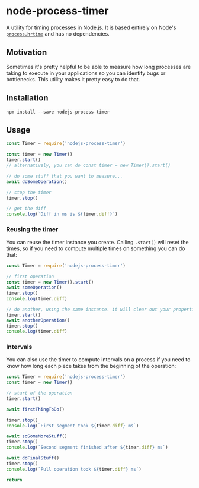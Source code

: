 # node-process-timer

A utility for timing processes in Node.js. It is based entirely on Node's [`process.hrtime`](https://nodejs.org/api/process.html#process_process_hrtime_time) and has no dependencies.

## Motivation

Sometimes it's pretty helpful to be able to measure how long processes are taking to execute in your applications so you can identify bugs or bottlenecks. This utility makes it pretty easy to do that.

## Installation

```
npm install --save nodejs-process-timer
```

## Usage

```js
const Timer = require('nodejs-process-timer')

const timer = new Timer()
timer.start()
// alternatively, you can do const timer = new Timer().start()

// do some stuff that you want to measure...
await doSomeOperation()

// stop the timer
timer.stop()

// get the diff
console.log(`Diff in ms is ${timer.diff}`)
```

### Reusing the timer

You can reuse the timer instance you create. Calling `.start()` will reset the times, so if you need to compute multiple times on something you can do that:

```js
const Timer = require('nodejs-process-timer')

// first operation
const timer = new Timer().start()
await someOperation()
timer.stop()
console.log(timer.diff)

// do another, using the same instance. it will clear out your properties
timer.start()
await anotherOperation()
timer.stop()
console.log(timer.diff)
```

### Intervals

You can also use the timer to compute intervals on a process if you need to know how long each piece takes from the beginning of the operation:

```js
const Timer = require('nodejs-process-timer')
const timer = new Timer()

// start of the operation
timer.start()

await firstThingToDo()

timer.stop()
console.log(`First segment took ${timer.diff} ms`)

await soSomeMoreStuff()
timer.stop()
console.log(`Second segment finished after ${timer.diff} ms`)

await doFinalStuff()
timer.stop()
console.log(`Full operation took ${timer.diff} ms`)

return
```
